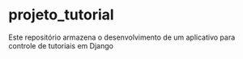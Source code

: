 # projeto_tutorial
Este repositório armazena o desenvolvimento de um aplicativo para controle de tutoriais em Django

